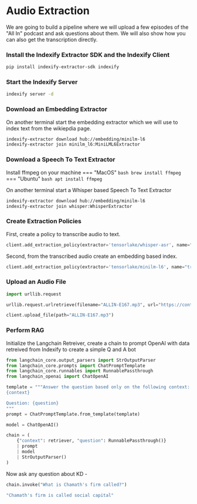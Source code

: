 # Audio Extraction

We are going to build a pipeline where we will upload a few episodes of the "All In" podcast and ask questions about them. We will also show how you can also get the transcription directly.

### Install the Indexify Extractor SDK and the Indexify Client
```bash
pip install indexify-extractor-sdk indexify
```

### Start the Indexify Server
```bash
indexify server -d
```

### Download an Embedding Extractor
On another terminal start the embedding extractor which we will use to index text from the wikiepdia page.
```bash
indexify-extractor download hub://embedding/minilm-l6
indexify-extractor join minilm_l6:MiniLML6Extractor
```

### Download a Speech To Text Extractor
Install ffmpeg on your machine 
=== "MacOS"
    ```bash
    brew install ffmpeg
    ```
=== "Ubuntu"
    ```bash
    apt install ffmpeg
    ```

On another terminal start a Whisper based Speech To Text Extractor
```bash
indexify-extractor download hub://embedding/minilm-l6
indexify-extractor join whisper:WhisperExtractor
```

### Create Extraction Policies
First, create a policy to transcribe audio to text.
```python
client.add_extraction_policy(extractor='tensorlake/whisper-asr', name="audio-transcription")
```

Second, from the transcribed audio create an embedding based index.
```python
client.add_extraction_policy(extractor='tensorlake/minilm-l6', name="transcription-embedding", content_source="audio-transcription")
```

### Upload an Audio File
```python
import urllib.request

urllib.request.urlretrieve(filename="ALLIN-E167.mp3", url="https://content.libsyn.com/p/5/d/f/5df17f8350f43745/ALLIN-E167.mp3?c_id=168165938&cs_id=168165938&destination_id=1928300&response-content-type=audio%2Fmpeg&Expires=1708741176&Signature=P6FSLybeGf4~lPTP5n1w0rVSYsSW7hraj0AqMd6DcMHAwNKGc2h7Zpka2rD0mXDB4VovIPPS1WgpUl30~cMv9eICU6NZGeypWAh9I~vRSB7siFoZwfl~~RbXME-ovRGXu2kSsQdSlx4pynuECYsnu03YvNdBTGEvxROfGXOWd6jrTYL5tVrPDrJYDpDnP~LwrrLfzBT7~CD~s1vvKnPBzrAKFA-KiZ~40GvuLAFOHl77JPk5u5tPk1mO~jTwEKiOmjBwPWkpf359gGys4ozaOBKoeYZeWEOlJDfHT8OHXvLZUjAdqzx95WellT8hWRs85irqZ4uTaWYwbkhT2QHN3A__&Key-Pair-Id=K1YS7LZGUP96OI")
```

```python
client.upload_file(path="ALLIN-E167.mp3")
```

### Perform RAG

Initialize the Langchain Retreiver, create a chain to prompt OpenAI with data retreived from Indexify to create a simple Q and A bot
```python
from langchain_core.output_parsers import StrOutputParser
from langchain_core.prompts import ChatPromptTemplate
from langchain_core.runnables import RunnablePassthrough
from langchain_openai import ChatOpenAI
```

```python
template = """Answer the question based only on the following context:
{context}

Question: {question}
"""
prompt = ChatPromptTemplate.from_template(template)

model = ChatOpenAI()

chain = (
    {"context": retriever, "question": RunnablePassthrough()}
    | prompt
    | model
    | StrOutputParser()
)
```
Now ask any question about KD -
```python
chain.invoke("What is Chamath's firm called?")
```

```bash
"Chamath's firm is called social capital"
```


